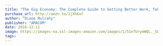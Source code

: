 ```yaml
---
title: "The Gig Economy: The Complete Guide to Getting Better Work, Taking More Time Off, and Financing the Life You Want"
purchase_url: http://amzn.to/2jXhKuf
author: "Diane Mulcahy"
publisher: "AMACOM"
date: 2016-12-11
image: https://images-na.ssl-images-amazon.com/images/I/51nfUrymWQL._SL75_.jpg
tags:
---
```


